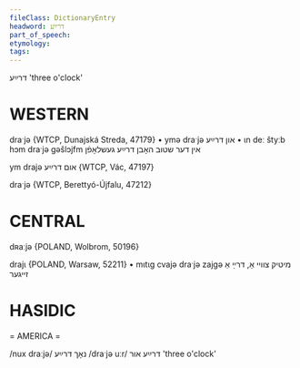 ```yaml
---
fileClass: DictionaryEntry
headword: דרײַע
part_of_speech: 
etymology: 
tags: 
---
```

דרײַע
'three o'clock'

WESTERN
========

draˑjə {WTCP, Dunajská Streda, 47179}
	•	ymə draˑjə און דרײַע
	•	ɩn deː štyːb hɔm draˑjə gəšlɔjfm אין דער שטוב האָבן דרײַע געשלאָפֿן 

ym drajə אום דרײַע {WTCP, Vác, 47197}

draˑjə {WTCP, Berettyó-Újfalu, 47212}

CENTRAL
========

dʀaːjə {POLAND, Wolbrom, 50196}

drajɩ {POLAND, Warsaw, 52211}
	•	mɩtɩg cvajə draˑjə zajgə מיטיק צוויי אַ, דרײַ אַ זייגער

HASIDIC
=======
= AMERICA = 

/nux draːjə/ נאָך דרײַע
/draˑjə uːr/ דרײַע אור 'three o'clock'